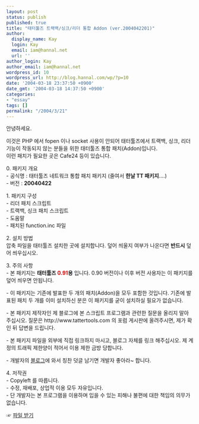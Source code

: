 ```yaml
---
layout: post
status: publish
published: true
title: "태터툴즈 트랙백/싱크/리더 통합 Addon (ver.2004042201)"
author:
  display_name: Kay
  login: Kay
  email: iam@hannal.net
  url: ''
author_login: Kay
author_email: iam@hannal.net
wordpress_id: 10
wordpress_url: http://blog.hannal.com/wp/?p=10
date: '2004-03-18 23:37:50 +0900'
date_gmt: '2004-03-18 14:37:50 +0900'
categories:
- "essay"
tags: []
permalink: "/2004/3/21"
---
```

<p>안녕하세요.</p>
<p>이것은 PHP 에서 fopen 이나 socket 사용이 안되어 태터툴즈에서 트랙백, 싱크, 리더 기능이 작동되지 않는 분들을 위한 태터툴즈 통합 패치(Addon)입니다.<br />
이런 패치가 필요한 곳은 Cafe24 등이 있습니다.</p>
<p>0. 패키지 개요<br />
- 공식명 : 태터툴즈 네트워크 통합 패치 패키지 (줄여서 <b>한날 TT 패키지</b>....)<br />
- 버전 : <b>20040422</b></p>
<p>1. 패키지 구성<br />
- 리더 패치 스크립트<br />
- 트랙백, 싱크 패치 스크립트<br />
- 도움말<br />
- 패치된 function.inc 파일</p>
<p>2. 설치 방법<br />
압축 파일을 태터툴즈 설치한 곳에 설치합니다. 덮어 씌울지 여부가 나온다면 <b>반드시</b> 덮어 씌우십시오.</p>
<p>3. 주의 사항<br />
- 본 패키지는 <b>태터툴즈 <font color="red">0.91</font>용</b> 입니다. 0.90 버전이나 이후 버전 사용자는 이 패키지를 덮어 씌우면 안됩니다.</p>
<p>- 이 패키지는 기존에 발표한 두 개의 패치(Addon)을 모두 포함한 것입니다. 기존에 발표된 패치 두 개를 이미 설치하신 분은 이 패키지를 굳이 설치하실 필요가 없습니다.</p>
<p>- 본 패키지 제작자인 제 블로그에 본 스크립트 프로그램과 관련한 질문을 올리지 말아 주십시오. 질문은 http://www.tattertools.com 의 포럼 게시판에 올려주시면, 제가 확인 뒤 답변을 드립니다.</p>
<p>- 본 패키지 파일을 외부에 직접 링크하지 마시고, 블로그 자체를 링크 해주십시오. 제 계정의 트래픽 제한양이 적어서 이용 제한 금방 당합니다.</p>
<p>- 개발자의 <a href="http://blog.hannal.com">블로그</a>에 와서 칭찬 덧글 남기면 개발자 좋아라~ 합니다.</p>
<p>4. 저작권<br />
- Copyleft 를 따릅니다.<br />
- 수정, 재배포, 상업적 이용 모두 자유입니다.<br />
- 단 개발자는 본 프로그램을 이용하며 입을 수 있는 피해나 불편에 대한 책임의 의무가 없습니다.</p>
<p>☞ <a href="http://blog.hannal.com/download/tt_addon_package_20040422.zip">파일 받기</a></p>
